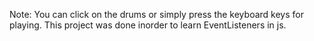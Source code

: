 Note: You can click on the drums or simply press the keyboard keys for playing. This project was done inorder to learn EventListeners in js.
